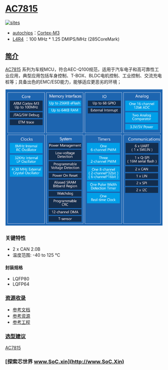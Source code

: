 ﻿# [AC7815](https://github.com/SoCXin/AC7815)

[![sites](http://182.61.61.133/link/resources/SoC.png)](http://www.SoC.Xin)

* [autochips](http://www.autochips.com/)：[Cortex-M3](https://github.com/SoCXin/Cortex)
* [L4R4](https://github.com/SoCXin/Level) ：100 MHz * 1.25 DMIPS/MHz (285CoreMark)

## [简介](https://github.com/SoCXin/AC7815/wiki)

[AC7815](https://github.com/SoCXin/AC7815) 系列为车规MCU，符合AEC-Q100规范，适用于汽车电子和高可靠性工业应用，典型应用包括车身控制、T-BOX、BLDC电机控制、工业控制、交流充电桩等；具备出色的EMC/ESD能力，能够适应更恶劣的环境；

[![sites](docs/AC7815.png)](http://www.autochips.com/jk/MCU1/index_225.aspx?pid=531&typeid=225)

### 关键特性

* 2 x CAN 2.0B
* 温度范围: -40 to 125 °C

#### 封装规格

* LQFP80
* LQFP64

### [资源收录](https://github.com/SoCXin)

* [参考文档](docs/)
* [参考资源](src/)
* [参考工程](project/)

### [选型建议](https://github.com/SoCXin)

[AC7815](https://github.com/SoCXin/AC7815)

### [探索芯世界 www.SoC.xin](http://www.SoC.Xin)

